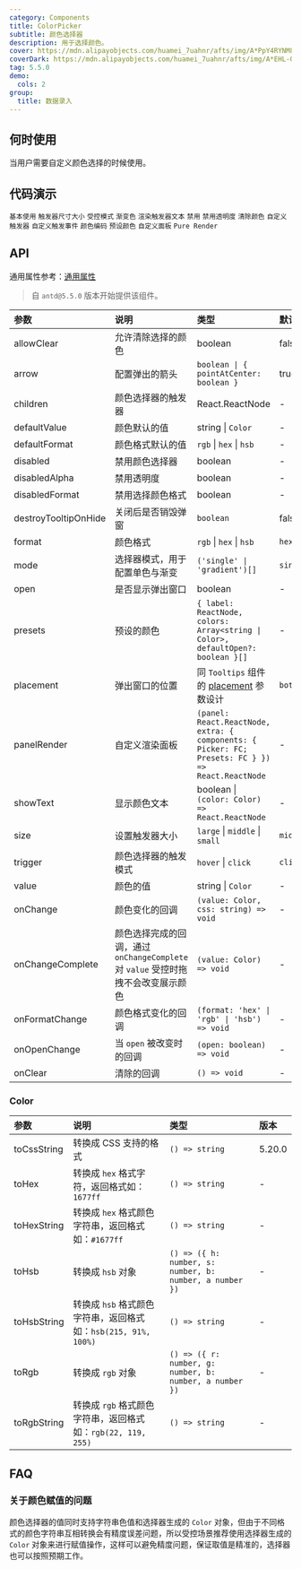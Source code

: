 ```yaml
---
category: Components
title: ColorPicker
subtitle: 颜色选择器
description: 用于选择颜色。
cover: https://mdn.alipayobjects.com/huamei_7uahnr/afts/img/A*PpY4RYNM8UcAAAAAAAAAAAAADrJ8AQ/original
coverDark: https://mdn.alipayobjects.com/huamei_7uahnr/afts/img/A*EHL-QYJofZsAAAAAAAAAAAAADrJ8AQ/original
tag: 5.5.0
demo:
  cols: 2
group:
  title: 数据录入
---
```


## 何时使用

当用户需要自定义颜色选择的时候使用。

## 代码演示

<!-- prettier-ignore -->
<code src="./demo/base.tsx">基本使用</code>
<code src="./demo/size.tsx">触发器尺寸大小</code>
<code src="./demo/controlled.tsx">受控模式</code>
<code src="./demo/line-gradient.tsx" version="5.20.0">渐变色</code>
<code src="./demo/text-render.tsx">渲染触发器文本</code>
<code src="./demo/disabled.tsx">禁用</code>
<code src="./demo/disabled-alpha.tsx">禁用透明度</code>
<code src="./demo/allowClear.tsx">清除颜色</code>
<code src="./demo/trigger.tsx">自定义触发器</code>
<code src="./demo/trigger-event.tsx">自定义触发事件</code>
<code src="./demo/format.tsx">颜色编码</code>
<code src="./demo/presets.tsx">预设颜色</code>
<code src="./demo/panel-render.tsx">自定义面板</code>
<code src="./demo/pure-panel.tsx" debug>Pure Render</code>

## API

通用属性参考：[通用属性](/docs/react/common-props)

> 自 `antd@5.5.0` 版本开始提供该组件。

<!-- prettier-ignore -->
| 参数 | 说明 | 类型 | 默认值 | 版本 |
| :-- | :-- | :-- | :-- | :-- |
| allowClear | 允许清除选择的颜色 | boolean | false | |
| arrow | 配置弹出的箭头 | `boolean \| { pointAtCenter: boolean }` | true | |
| children | 颜色选择器的触发器 | React.ReactNode | - | |
| defaultValue | 颜色默认的值 | string \| `Color` | - | |
| defaultFormat | 颜色格式默认的值 | `rgb` \| `hex` \| `hsb` | - | 5.9.0 |
| disabled | 禁用颜色选择器 | boolean | - | |
| disabledAlpha | 禁用透明度 | boolean | - | 5.8.0 |
| disabledFormat | 禁用选择颜色格式 | boolean | - |
| destroyTooltipOnHide | 关闭后是否销毁弹窗 | `boolean` | false | 5.7.0 |
| format | 颜色格式 | `rgb` \| `hex` \| `hsb` | `hex` | |
| mode | 选择器模式，用于配置单色与渐变 | `('single' \| 'gradient')[]` | `single` | 5.20.0 |
| open | 是否显示弹出窗口 | boolean | - | |
| presets | 预设的颜色 | `{ label: ReactNode, colors: Array<string \| Color>, defaultOpen?: boolean }[]` | - | `defaultOpen: 5.11.0` |
| placement | 弹出窗口的位置 | 同 `Tooltips` 组件的 [placement](/components/tooltip-cn/#api) 参数设计 | `bottomLeft` | |
| panelRender | 自定义渲染面板 | `(panel: React.ReactNode, extra: { components: { Picker: FC; Presets: FC } }) => React.ReactNode` | - | 5.7.0 |
| showText | 显示颜色文本 | boolean \| `(color: Color) => React.ReactNode` | - | 5.7.0 |
| size | 设置触发器大小 | `large` \| `middle` \| `small` | `middle` | 5.7.0 |
| trigger | 颜色选择器的触发模式 | `hover` \| `click` | `click` | |
| value | 颜色的值 | string \| `Color` | - | |
| onChange | 颜色变化的回调 | `(value: Color, css: string) => void` | - | |
| onChangeComplete | 颜色选择完成的回调，通过 `onChangeComplete` 对 `value` 受控时拖拽不会改变展示颜色 | `(value: Color) => void` | - | 5.7.0 |
| onFormatChange | 颜色格式变化的回调 | `(format: 'hex' \| 'rgb' \| 'hsb') => void` | - | |
| onOpenChange | 当 `open` 被改变时的回调 | `(open: boolean) => void` | - | |
| onClear | 清除的回调 | `() => void` | - | 5.6.0 |

### Color

<!-- prettier-ignore -->
| 参数 | 说明 | 类型 | 版本 |
| :-- | :-- | :-- | :-- |
| toCssString | 转换成 CSS 支持的格式 | `() => string` | 5.20.0 |
| toHex | 转换成 `hex` 格式字符，返回格式如：`1677ff` | `() => string` | - |
| toHexString | 转换成 `hex` 格式颜色字符串，返回格式如：`#1677ff` | `() => string` | - |
| toHsb | 转换成 `hsb` 对象  | `() => ({ h: number, s: number, b: number, a number })` | - |
| toHsbString | 转换成 `hsb` 格式颜色字符串，返回格式如：`hsb(215, 91%, 100%)` | `() => string` | - |
| toRgb | 转换成 `rgb` 对象  | `() => ({ r: number, g: number, b: number, a number })` | - |
| toRgbString | 转换成 `rgb` 格式颜色字符串，返回格式如：`rgb(22, 119, 255)` | `() => string` | - |

## FAQ

### 关于颜色赋值的问题

颜色选择器的值同时支持字符串色值和选择器生成的 `Color` 对象，但由于不同格式的颜色字符串互相转换会有精度误差问题，所以受控场景推荐使用选择器生成的 `Color` 对象来进行赋值操作，这样可以避免精度问题，保证取值是精准的，选择器也可以按照预期工作。
